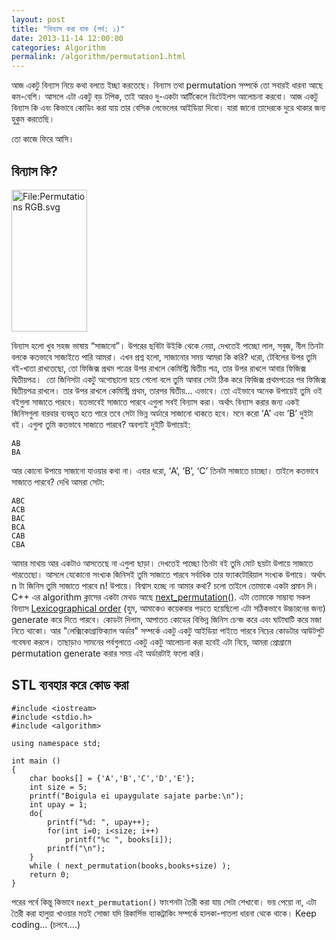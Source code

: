 ```yaml
---
layout: post
title: "বিন্যাস করা যাক (পর্ব: ১)"
date: 2013-11-14 12:00:00
categories: Algorithm
permalink: /algorithm/permutation1.html
---
```

আজ একটু বিন্যাস নিয়ে কথা বলতে ইচ্ছা করতেছে। বিন্যাস তথা permutation সম্পর্কে তো সবারই ধারনা আছে কম-বেশি। আসলে এটা একটু বড় টপিক, তাই আরও দু-একটা আর্টিকেলে ডিটেইলস আলোচনা করবো। আজ একটু বিন্যাস কি এবং কিভাবে কোডিং করা যায় তার বেসিক লেভেলের আইডিয়া দিবো। যারা জানো তাদেরকে দুরে থাকার জন্য হুকুম করতেছি।

তো কাজে ফিরে আসি।

## বিন্যাস কি?

<img class="aligncenter" alt="File:Permutations RGB.svg" src="http://upload.wikimedia.org/wikipedia/commons/thumb/4/4c/Permutations_RGB.svg/121px-Permutations_RGB.svg.png" width="121" height="227" />

বিন্যাস হলো খুব সহজ ভাষায় “সাজানো”। উপরের ছবিটা উইকি থেকে নেয়া, দেখতেই পাচ্ছো লাল, সবুজ, নীল তিনটা বলকে কতভাবে সাজাইতে পারি আমরা। এখন প্রশ্ন হলো, সাজানোর সময় আমরা কি করি? ধরো, টেবিলের উপর তুমি বই-খাতা রাখতেছো, তো ফিজিক্স প্রথম পত্রের উপর রাখলে কেমিস্ট্রি দ্বিতীয় পত্র, তার উপর রাখলে আবার ফিজিক্স দ্বিতীয়পত্র।  তো জিনিসটা একটু অগোছালো হয়ে গেলো বলে তুমি আবার সেটা ঠিক করে ফিজিক্স প্রথমপত্রের পর ফিজিক্স দ্বিতীয়পত্র রাখলে। তার উপর রাখলে কেমিস্ট্রি প্রথম, তারপর দ্বিতীয়… এভাবে। তো এইভাবে অনেক উপায়েই তুমি ওই বইগুলা সাজাতে পারবে। যতভাবেই সাজাতে পারবে এগুলা সবই বিন্যাস করা। অর্থাৎ বিন্যাস করার জন্য একই জিনিসগুলা বারবার ব্যবহৃত হতে পারে তবে সেটা ভিন্ন অর্ডারে সাজানো থাকতে হবে। মনে করো ‘A’ এবং ‘B’ দুইটা বই। এগুলা তুমি কতভাবে সাজাতে পারবে? অবশ্যই দুইটি উপায়েই:

```
AB
BA
```

আর কোনো উপায়ে সাজানো যাওয়ার কথা না। এবার ধরো, ‘A’, ‘B’, ‘C’ তিনটা সাজাতে চাচ্ছো। তাইলে কতভাবে সাজাতে পারবে? দেখি আমরা সেটা:

```
ABC
ACB
BAC
BCA
CAB
CBA
```

আমার মাথায় আর একটাও আসতেছে না এগুলা ছাড়া। দেখতেই পাচ্ছো তিনটা বই তুমি মোট ছয়টা উপায়ে সাজাতে পারতেছো। আসলে যেকোনো সংখ্যক জিনিসই তুমি সাজাতে পারবে সর্বাধিক তার ফ্যাকটোরিয়াল সংখ্যক উপায়ে। অর্থাৎ n টা জিনিস তুমি সাজাতে পারবে n! উপায়ে। বিশ্বাস হচ্ছে না আমার কথা? চলো তাইলে তোমাকে একটা প্রমান দি। C++ এর algorithm ক্লাসের একটা মেথড আছে <a title="cplusplus.com" href="http://www.cplusplus.com/reference/algorithm/next_permutation/" target="_blank">next_permutation()</a>. এটা তোমাকে সাম্ভাব্য সকল বিন্যাস <a href="http://en.wikipedia.org/wiki/Lexicographical_order" target="_blank">Lexicographical order</a> (হুম, আমাকেও কয়েকবার পড়তে হয়েছিলো এটা সঠিকভাবে উচ্চারনের জন্য) generate করে দিতে পারবে। কোডটা দিলাম, আপাতত কোডের বিভিন্ন জিনিস চেন্জ করে এবং ঘাটাঘাটি করে মজা নিতে থাকো। আর "লেক্সিকোগ্রাফিক্যাল অর্ডার" সম্পর্কে একটু একটু আইডিয়া পাইতে পারবে নিচের কোডটার আউটপুট গবেষনা করলে। তাছাড়াও সামনের পর্বগুলাতে একটু একটু আলোচনা করা হবেই এটা নিয়ে, আমরা প্রোগ্রামে permutation generate করার সময় এই অর্ডারটাই ফলো করি।

## STL ব্যবহার করে কোড করা

```
#include <iostream>
#include <stdio.h>
#include <algorithm>

using namespace std;

int main ()
{
    char books[] = {'A','B','C','D','E'};
    int size = 5;
    printf("Boigula ei upaygulate sajate parbe:\n");
    int upay = 1;
    do{
        printf("%d: ", upay++);
        for(int i=0; i<size; i++)
            printf("%c ", books[i]);
        printf("\n");
    }
    while ( next_permutation(books,books+size) );
    return 0;
}
```

পরের পর্বে কিন্তু কিভাবে `next_permutation()` ফাংশনটা তৈরী করা যায় সেটা শেখাবো। ভয় পেয়ো না, এটা তৈরী করা হালুয়া খাওয়ার মতই সোজা যদি রিকার্সিভ ব্যাকট্রাকিং সম্পর্কে হালকা-পাতলা ধারনা থেকে থাকে। Keep coding…
(চলবে….)

